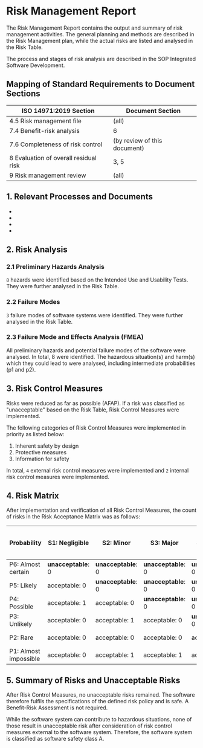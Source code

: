 <!--
This work is licensed under the Creative Commons Attribution 4.0 International
License:

    <http://creativecommons.org/licenses/by/4.0/>

Templates copyright OpenRegulatory. Originals available at:

    <https://openregulatory.com/templates/>

General content copyright Radiotherapy AI.
-->

# Risk Management Report

The Risk Management Report contains the output and summary of risk management
activities. The general planning and methods are described in the Risk
Management plan, while the actual risks are listed and analysed in the Risk
Table.

The process and stages of risk analysis are described in the SOP Integrated
Software Development.

## Mapping of Standard Requirements to Document Sections

| ISO 14971:2019 Section                | Document Section             |
| ------------------------------------- | ---------------------------- |
| 4.5 Risk management file              | (all)                        |
| 7.4 Benefit-risk analysis             | 6                            |
| 7.6 Completeness of risk control      | (by review of this document) |
| 8 Evaluation of overall residual risk | 3, 5                         |
| 9 Risk management review              | (all)                        |

## 1. Relevant Processes and Documents

- [](../released/sop-integrated-software-development)
- [](../drafts/risk-management-plan)
- [](../drafts/risk-acceptance-matrix)
- [](../drafts/risk-table-fmea/index)

## 2. Risk Analysis

<!-- > The general idea about this section is that you simply summarize the amount
> of stuff you added to your Risk Table (a separate document). -->

### 2.1 Preliminary Hazards Analysis

`8` hazards were identified based on the Intended Use and Usability Tests. They
were further analysed in the Risk Table.

### 2.2 Failure Modes

`3` failure modes of software systems were identified. They were further analysed
in the Risk Table.

### 2.3 Failure Mode and Effects Analysis (FMEA)

All preliminary hazards and potential failure modes of the software were
analysed. In total, 8 were identified. The hazardous situation(s) and harm(s)
which they could lead to were analysed, including intermediate probabilities
(p1 and p2).

## 3. Risk Control Measures

Risks were reduced as far as possible (AFAP). If a risk was classified as
"unacceptable" based on the Risk Table, Risk Control Measures were implemented.

The following categories of Risk Control Measures were implemented in priority
as listed below:

1. Inherent safety by design
2. Protective measures
3. Information for safety

In total, `4` external risk control measures were implemented and `2` internal
risk control measures were implemented.

## 4. Risk Matrix

After implementation and verification of all Risk Control Measures, the count
of risks in the Risk Acceptance Matrix was as follows:

| Probability           | S1: Negligible      | S2: Minor           | S3: Major           | S4: Critical        | S5: Death           | Estimated Maximum Event Count |
| --------------------- | ------------------- | ------------------- | ------------------- | ------------------- | ------------------- | ----------------------------- |
| P6: Almost certain    | **unacceptable**: 0 | **unacceptable**: 0 | **unacceptable**: 0 | **unacceptable**: 0 | **unacceptable**: 0 | 10000000                      |
| P5: Likely            | acceptable: 0       | **unacceptable**: 0 | **unacceptable**: 0 | **unacceptable**: 0 | **unacceptable**: 0 | 100000                        |
| P4: Possible          | acceptable: 1       | acceptable: 0       | **unacceptable**: 0 | **unacceptable**: 0 | **unacceptable**: 0 | 1000                          |
| P3: Unlikely          | acceptable: 0       | acceptable: 1       | acceptable: 0       | **unacceptable**: 0 | **unacceptable**: 0 | 10                            |
| P2: Rare              | acceptable: 0       | acceptable: 0       | acceptable: 0       | acceptable: 0       | **unacceptable**: 0 | 0                             |
| P1: Almost impossible | acceptable: 0       | acceptable: 1       | acceptable: 1       | acceptable: 1       | acceptable: 3       | 0                             |

## 5. Summary of Risks and Unacceptable Risks

<!-- > If you don't have unacceptable risks (more likely), use this section: -->

After Risk Control Measures, no unacceptable risks remained. The software
therefore fulfils the specifications of the defined risk policy and is safe. A
Benefit-Risk Assessment is not required.

<!-- > If you still have unacceptable risks, use this section:

After Risk Control Measures, *\<no. of unacceptable risks\>* unacceptable risks
remained. They will be further assessed in the Benefit-Risk Assessment below. -->

<!-- > Optionally, mention here your device's software safety classification
> according to IEC 62304, resulting from the worst possible risks found above. -->

While the software system can contribute to hazardous situations, none of those
result in unacceptable risk after consideration of risk control measures
external to the software system. Therefore, the software system is classified
as software safety class A.

<!-- ## 6. Benefit-Risk Assessment

> Only use this whole section (Risk-Benefit Assessment) if you have
> unacceptable risks.

The *\<no. of unacceptable risks\>* remaining unacceptable risks are compared
to the benefits resulting from the Clinical Evaluation Report.

The benefits are as follows:

*\<Copy-paste benefits from Clinical Evaluation\>*

> Add a conclusion on whether the benefits outweigh the risks

Weighing the benefits against the risks, we conclude that...

## 7. Overall Residual Risk

> Take a look at your risk mitigating measures and assess whether the
> combination of them could lead to a risk that has not been taken care of yet,
> e.g., if one mitigation serves two or more risks at once.

The overall residual risk is estimated to have a probability of *\<probability
of residual risk\>* and a severity of *\<severity of residual risk\>*.
According to the Risk Acceptance Matrix the overall residual risk is assessed
as *\<acceptable\>*. -->
